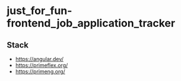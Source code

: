 # just_for_fun-frontend_job_application_tracker
## Stack
- https://angular.dev/
- https://primeflex.org/
- https://primeng.org/
